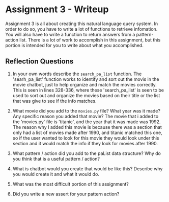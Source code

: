 # Assignment 3 - Writeup

Assignment 3 is all about creating this natural language query system.  In order to do so, you have to write a lot of functions to retrieve infomation.  You will also have to write a function to return answers from a pattern-action list.  There is a lot of work to accomplish in this assignment, but this portion is intended for you to write about what you accomplished.

## Reflection Questions
1. In your own words describe the `search_pa_list` function.
The 'searh_pa_list' function works to identify and sort out the movis in the movie chatbot, just to help organize and match the movies correctly. This is seen in lines 328-336, where these 'search_pa_list' is seen to be used to sort out and organize the movies based on their title or the list that was give to see if the info matches. 

2. What movie did you add to the `movies.py` file?  What year was it made? Any specific reason you added that movie?
The movie that i added to the 'movies.py' file is 'titanic', and the year that it was made was 1992. The reason why I added this movie is because there was a section that only had a list of movies made after 1990, and titanic matched this one, so if the user wanted to look for this movie they would look under this section and it would match the info if they look for movies after 1990.
3. What pattern / action did you add to the paList data structure?  Why do you think that is a useful pattern / action?


4. What is chatbot would you create that would be like this?  Describe why you would create it and what it would do.


5. What was the most difficult portion of this assignment?


6. Did you write a new assert for your pattern action?



